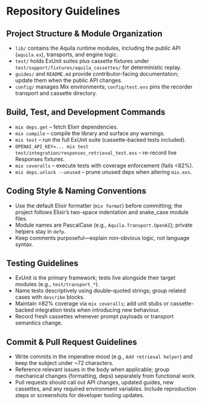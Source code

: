 # Repository Guidelines

## Project Structure & Module Organization
- `lib/` contains the Aquila runtime modules, including the public API (`aquila.ex`), transports, and engine logic.
- `test/` holds ExUnit suites plus cassette fixtures under `test/support/fixtures/aquila_cassettes/` for deterministic replay.
- `guides/` and `README.md` provide contributor-facing documentation; update them when the public API changes.
- `config/` manages Mix environments; `config/test.exs` pins the recorder transport and cassette directory.

## Build, Test, and Development Commands
- `mix deps.get` – fetch Elixir dependencies.
- `mix compile` – compile the library and surface any warnings.
- `mix test` – run the full ExUnit suite (cassette-backed tests included).
- `OPENAI_API_KEY=... mix test test/integration/responses_retrieval_test.exs` – re-record live Responses fixtures.
- `mix coveralls` – execute tests with coverage enforcement (fails <82%).
- `mix deps.unlock --unused` – prune unused deps when altering `mix.exs`.

## Coding Style & Naming Conventions
- Use the default Elixir formatter (`mix format`) before committing; the project follows Elixir’s two-space indentation and snake_case module files.
- Module names are PascalCase (e.g., `Aquila.Transport.OpenAI`); private helpers stay in `defp`.
- Keep comments purposeful—explain non-obvious logic, not language syntax.

## Testing Guidelines
- ExUnit is the primary framework; tests live alongside their target modules (e.g., `test/transport_*`).
- Name tests descriptively using double-quoted strings; group related cases with `describe` blocks.
- Maintain ≥82% coverage via `mix coveralls`; add unit stubs or cassette-backed integration tests when introducing new behaviour.
- Record fresh cassettes whenever prompt payloads or transport semantics change.

## Commit & Pull Request Guidelines
- Write commits in the imperative mood (e.g., `Add retrieval helper`) and keep the subject under ~72 characters.
- Reference relevant issues in the body when applicable; group mechanical changes (formatting, deps) separately from functional work.
- Pull requests should call out API changes, updated guides, new cassettes, and any required environment variables. Include reproduction steps or screenshots for developer tooling updates.

